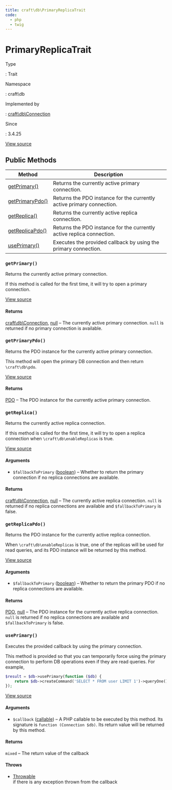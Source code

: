 ```yaml
---
title: craft\db\PrimaryReplicaTrait
code:
  - php
  - twig
---
```


# PrimaryReplicaTrait

Type

:   Trait

Namespace

:   craft\db

Implemented by

:   [craft\db\Connection](craft-db-connection.md)

Since

:   3.4.25









[View source](https://github.com/craftcms/cms/blob/master/src/db/PrimaryReplicaTrait.php)






## Public Methods

| Method                                                                  | Description
| ----------------------------------------------------------------------- | ---------------------------------------------------------------------
| [getPrimary()](craft-db-primaryreplicatrait.md#method-getprimary)       | Returns the currently active primary connection.
| [getPrimaryPdo()](craft-db-primaryreplicatrait.md#method-getprimarypdo) | Returns the PDO instance for the currently active primary connection.
| [getReplica()](craft-db-primaryreplicatrait.md#method-getreplica)       | Returns the currently active replica connection.
| [getReplicaPdo()](craft-db-primaryreplicatrait.md#method-getreplicapdo) | Returns the PDO instance for the currently active replica connection.
| [usePrimary()](craft-db-primaryreplicatrait.md#method-useprimary)       | Executes the provided callback by using the primary connection.

### `getPrimary()`





Returns the currently active primary connection.

If this method is called for the first time, it will try to open a primary connection.


[View source](https://github.com/craftcms/cms/blob/master/src/db/PrimaryReplicaTrait.php#L242-L245)



#### Returns

[craft\db\Connection](craft-db-connection.md), [null](http://php.net/language.types.null) – The currently active primary connection. `null` is returned if no primary connection
is available.



### `getPrimaryPdo()`





Returns the PDO instance for the currently active primary connection.

This method will open the primary DB connection and then return `\craft\db\pdo`.


[View source](https://github.com/craftcms/cms/blob/master/src/db/PrimaryReplicaTrait.php#L215-L218)



#### Returns

[PDO](http://php.net/class.pdo) – The PDO instance for the currently active primary connection.



### `getReplica()`





Returns the currently active replica connection.

If this method is called for the first time, it will try to open a replica connection when `\craft\db\enableReplicas`
is true.


[View source](https://github.com/craftcms/cms/blob/master/src/db/PrimaryReplicaTrait.php#L230-L233)


#### Arguments

- `$fallbackToPrimary` ([boolean](http://php.net/language.types.boolean)) – Whether to return the primary connection if no replica connections are
available.

#### Returns

[craft\db\Connection](craft-db-connection.md), [null](http://php.net/language.types.null) – The currently active replica connection. `null` is returned if no replica connections
are available and `$fallbackToPrimary` is false.



### `getReplicaPdo()`





Returns the PDO instance for the currently active replica connection.

When `\craft\db\enableReplicas` is true, one of the replicas will be used for read queries, and its PDO instance
will be returned by this method.


[View source](https://github.com/craftcms/cms/blob/master/src/db/PrimaryReplicaTrait.php#L204-L207)


#### Arguments

- `$fallbackToPrimary` ([boolean](http://php.net/language.types.boolean)) – Whether to return the primary PDO if no replica connections are available.

#### Returns

[PDO](http://php.net/class.pdo), [null](http://php.net/language.types.null) – The PDO instance for the currently active replica connection. `null` is returned if no
replica connections are available and `$fallbackToPrimary` is false.



### `usePrimary()`





Executes the provided callback by using the primary connection.

This method is provided so that you can temporarily force using the primary connection to perform
DB operations even if they are read queries. For example,

```php
$result = $db->usePrimary(function ($db) {
    return $db->createCommand('SELECT * FROM user LIMIT 1')->queryOne();
});
```


[View source](https://github.com/craftcms/cms/blob/master/src/db/PrimaryReplicaTrait.php#L264-L267)


#### Arguments

- `$callback` ([callable](http://php.net/language.types.callable)) – A PHP callable to be executed by this method. Its signature is
`function (Connection $db)`. Its return value will be returned by this method.

#### Returns

`mixed` – The return value of the callback

#### Throws

- [Throwable](http://php.net/class.throwable)\
  if there is any exception thrown from the callback








